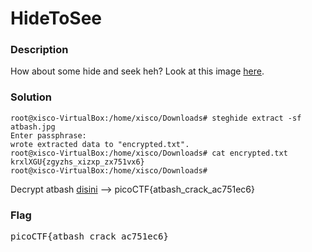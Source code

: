 <h1>
  HideToSee
</h1>
<h3>Description</h3>
<p>
  How about some hide and seek heh?
  Look at this image <a href='https://artifacts.picoctf.net/c/236/atbash.jpg'>here</a>.
</p>
<h3>
  Solution
</h3>

```console
root@xisco-VirtualBox:/home/xisco/Downloads# steghide extract -sf atbash.jpg 
Enter passphrase: 
wrote extracted data to "encrypted.txt".
root@xisco-VirtualBox:/home/xisco/Downloads# cat encrypted.txt 
krxlXGU{zgyzhs_xizxp_zx751vx6}
root@xisco-VirtualBox:/home/xisco/Downloads#
```
<p>Decrypt atbash <a href='https://rumkin.com/tools/cipher/atbash/'>disini</a> --> picoCTF{atbash_crack_ac751ec6}</p>

<h3>
  Flag
</h3>
<pre>picoCTF{atbash_crack_ac751ec6}</pre>
